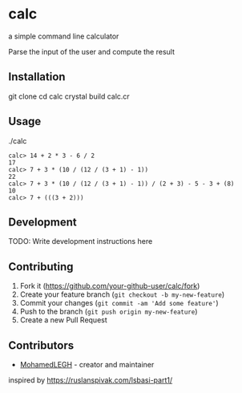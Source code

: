 # calc

a simple command line calculator 

Parse the input of the user and compute the result
## Installation

git clone
cd calc
crystal build calc.cr

## Usage

./calc
```
calc> 14 + 2 * 3 - 6 / 2
17
calc> 7 + 3 * (10 / (12 / (3 + 1) - 1))
22
calc> 7 + 3 * (10 / (12 / (3 + 1) - 1)) / (2 + 3) - 5 - 3 + (8)
10
calc> 7 + (((3 + 2)))
```
## Development

TODO: Write development instructions here

## Contributing

1. Fork it (<https://github.com/your-github-user/calc/fork>)
2. Create your feature branch (`git checkout -b my-new-feature`)
3. Commit your changes (`git commit -am 'Add some feature'`)
4. Push to the branch (`git push origin my-new-feature`)
5. Create a new Pull Request

## Contributors

- [MohamedLEGH](https://github.com/your-github-user) - creator and maintainer

inspired by https://ruslanspivak.com/lsbasi-part1/
